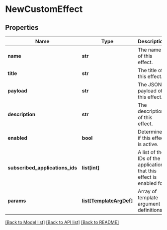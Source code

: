 # NewCustomEffect

## Properties
Name | Type | Description | Notes
------------ | ------------- | ------------- | -------------
**name** | **str** | The name of this effect. | 
**title** | **str** | The title of this effect. | 
**payload** | **str** | The JSON payload of this effect. | 
**description** | **str** | The description of this effect. | [optional] 
**enabled** | **bool** | Determines if this effect is active. | 
**subscribed_applications_ids** | **list[int]** | A list of the IDs of the applications that this effect is enabled for | [optional] 
**params** | [**list[TemplateArgDef]**](TemplateArgDef.md) | Array of template argument definitions | [optional] 

[[Back to Model list]](../README.md#documentation-for-models) [[Back to API list]](../README.md#documentation-for-api-endpoints) [[Back to README]](../README.md)


